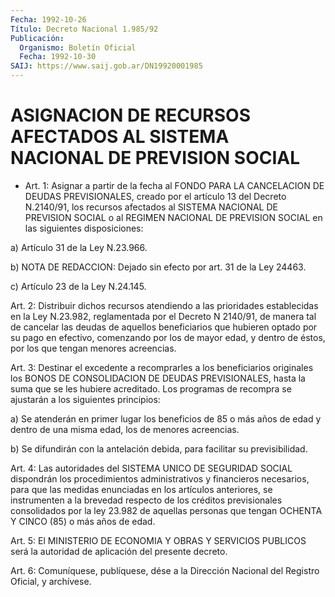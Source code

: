 ```yaml
---
Fecha: 1992-10-26
Título: Decreto Nacional 1.985/92
Publicación:
  Organismo: Boletín Oficial
  Fecha: 1992-10-30
SAIJ: https://www.saij.gob.ar/DN19920001985
---
```

# ASIGNACION DE RECURSOS AFECTADOS AL SISTEMA NACIONAL DE PREVISION SOCIAL

<a id="1"></a>
* Art.  1:  Asignar  a  partir  de  la  fecha  al  FONDO PARA LA CANCELACION DE DEUDAS PREVISIONALES, creado por el artículo  13 del Decreto  N.2140/91,  los recursos afectados al SISTEMA NACIONAL  DE PREVISION SOCIAL o al  REGIMEN  NACIONAL DE PREVISION SOCIAL en las siguientes disposiciones:

a) Artículo 31 de la Ley N.23.966.

b) NOTA DE REDACCION: Dejado sin efecto por art. 31 de la Ley 24463.

c) Artículo 23 de la Ley N.24.145.

<a id="2"></a>
Art. 2: Distribuir dichos recursos atendiendo a las prioridades establecidas  en  la  Ley  N.23.982,  reglamentada por el Decreto N 2140/91,  de  manera  tal  de  cancelar  las   deudas  de  aquellos beneficiarios  que  hubieren  optado  por  su  pago  en   efectivo, comenzando  por  los de mayor edad, y dentro de éstos, por los  que tengan menores acreencias.

<a id="3"></a>
Art. 3: Destinar el excedente a recomprarles a los beneficiarios  originales  los  BONOS  DE  CONSOLIDACION  DE DEUDAS PREVISIONALES,  hasta  la  suma que se les hubiere acreditado.  Los programas de recompra se ajustarán a los siguientes principios:

a) Se atenderán en primer lugar  los  beneficios  de 85 o más años de  edad y dentro de una misma edad, los de menores acreencias.

b) Se  difundirán  con  la  antelación  debida,  para facilitar su previsibilidad.

<a id="4"></a>
Art.  4: Las autoridades del SISTEMA UNICO DE SEGURIDAD SOCIAL dispondrán  los    procedimientos   administrativos  y  financieros necesarios,  para  que  las  medidas enunciadas  en  los  artículos anteriores, se instrumenten a  la brevedad respecto de los créditos previsionales consolidados por la  ley  23.982 de aquellas personas que tengan OCHENTA Y CINCO (85) o más años de edad.

<a id="5"></a>
Art. 5: El MINISTERIO DE ECONOMIA Y OBRAS Y SERVICIOS PUBLICOS será la autoridad de aplicación del presente decreto.

<a id="6"></a>
Art.  6: Comuníquese, publíquese, dése a la Dirección Nacional del Registro Oficial, y archívese.